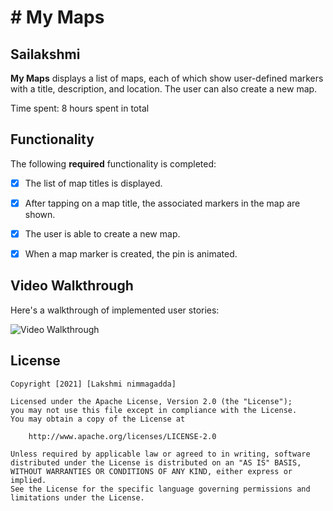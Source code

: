 # # My Maps 

## Sailakshmi

**My Maps** displays a list of maps, each of which show user-defined markers with a title, description, and location. The user can also create a new map. 

Time spent: 8 hours spent in total

## Functionality 

The following **required** functionality is completed:

* [x] The list of map titles is displayed.
* [x] After tapping on a map title, the associated markers in the map are shown.
* [x] The user is able to create a new map.
* [x] When a map marker is created, the pin is animated.


## Video Walkthrough

Here's a walkthrough of implemented user stories:

<img src = https://user-images.githubusercontent.com/13498979/188540324-68015425-e56d-4e0e-b31b-c466012342d3.gif
 title='Video Walkthrough' width='' alt='Video Walkthrough' />





## License

    Copyright [2021] [Lakshmi nimmagadda]

    Licensed under the Apache License, Version 2.0 (the "License");
    you may not use this file except in compliance with the License.
    You may obtain a copy of the License at

        http://www.apache.org/licenses/LICENSE-2.0

    Unless required by applicable law or agreed to in writing, software
    distributed under the License is distributed on an "AS IS" BASIS,
    WITHOUT WARRANTIES OR CONDITIONS OF ANY KIND, either express or implied.
    See the License for the specific language governing permissions and
    limitations under the License.
